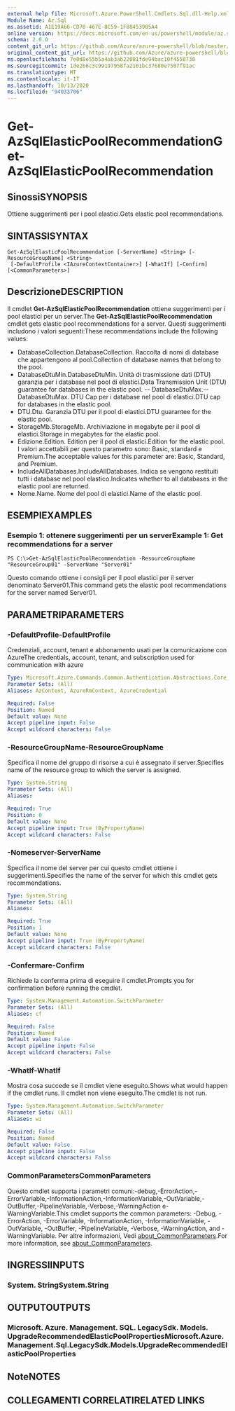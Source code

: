 ```yaml
---
external help file: Microsoft.Azure.PowerShell.Cmdlets.Sql.dll-Help.xml
Module Name: Az.Sql
ms.assetid: A1E19A66-CD70-467E-8C59-1F88453905A4
online version: https://docs.microsoft.com/en-us/powershell/module/az.sql/get-azsqlelasticpoolrecommendation
schema: 2.0.0
content_git_url: https://github.com/Azure/azure-powershell/blob/master/src/Sql/Sql/help/Get-AzSqlElasticPoolRecommendation.md
original_content_git_url: https://github.com/Azure/azure-powershell/blob/master/src/Sql/Sql/help/Get-AzSqlElasticPoolRecommendation.md
ms.openlocfilehash: 7e0d8e55b5a4ab3ab22081fde94bac10f4550730
ms.sourcegitcommit: 1de2b6c3c99197958fa2101bc37680e7507f91ac
ms.translationtype: MT
ms.contentlocale: it-IT
ms.lasthandoff: 10/13/2020
ms.locfileid: "94033706"
---
```

# <span data-ttu-id="feff6-101">Get-AzSqlElasticPoolRecommendation</span><span class="sxs-lookup"><span data-stu-id="feff6-101">Get-AzSqlElasticPoolRecommendation</span></span>

## <span data-ttu-id="feff6-102">Sinossi</span><span class="sxs-lookup"><span data-stu-id="feff6-102">SYNOPSIS</span></span>
<span data-ttu-id="feff6-103">Ottiene suggerimenti per i pool elastici.</span><span class="sxs-lookup"><span data-stu-id="feff6-103">Gets elastic pool recommendations.</span></span>

## <span data-ttu-id="feff6-104">SINTASSI</span><span class="sxs-lookup"><span data-stu-id="feff6-104">SYNTAX</span></span>

```
Get-AzSqlElasticPoolRecommendation [-ServerName] <String> [-ResourceGroupName] <String>
 [-DefaultProfile <IAzureContextContainer>] [-WhatIf] [-Confirm] [<CommonParameters>]
```

## <span data-ttu-id="feff6-105">Descrizione</span><span class="sxs-lookup"><span data-stu-id="feff6-105">DESCRIPTION</span></span>
<span data-ttu-id="feff6-106">Il cmdlet **Get-AzSqlElasticPoolRecommendation** ottiene suggerimenti per i pool elastici per un server.</span><span class="sxs-lookup"><span data-stu-id="feff6-106">The **Get-AzSqlElasticPoolRecommendation** cmdlet gets elastic pool recommendations for a server.</span></span>
<span data-ttu-id="feff6-107">Questi suggerimenti includono i valori seguenti:</span><span class="sxs-lookup"><span data-stu-id="feff6-107">These recommendations include the following values:</span></span>
- <span data-ttu-id="feff6-108">DatabaseCollection.</span><span class="sxs-lookup"><span data-stu-id="feff6-108">DatabaseCollection.</span></span> <span data-ttu-id="feff6-109">Raccolta di nomi di database che appartengono al pool.</span><span class="sxs-lookup"><span data-stu-id="feff6-109">Collection of database names that belong to the pool.</span></span> 
- <span data-ttu-id="feff6-110">DatabaseDtuMin.</span><span class="sxs-lookup"><span data-stu-id="feff6-110">DatabaseDtuMin.</span></span> <span data-ttu-id="feff6-111">Unità di trasmissione dati (DTU) garanzia per i database nel pool di elastici.</span><span class="sxs-lookup"><span data-stu-id="feff6-111">Data Transmission Unit (DTU) guarantee for databases in the elastic pool.</span></span> 
 <span data-ttu-id="feff6-112">-- DatabaseDtuMax.</span><span class="sxs-lookup"><span data-stu-id="feff6-112">-- DatabaseDtuMax.</span></span> <span data-ttu-id="feff6-113">DTU Cap per i database nel pool di elastici.</span><span class="sxs-lookup"><span data-stu-id="feff6-113">DTU cap for databases in the elastic pool.</span></span> 
- <span data-ttu-id="feff6-114">DTU.</span><span class="sxs-lookup"><span data-stu-id="feff6-114">Dtu.</span></span> <span data-ttu-id="feff6-115">Garanzia DTU per il pool di elastici.</span><span class="sxs-lookup"><span data-stu-id="feff6-115">DTU guarantee for the elastic pool.</span></span> 
- <span data-ttu-id="feff6-116">StorageMb.</span><span class="sxs-lookup"><span data-stu-id="feff6-116">StorageMb.</span></span> <span data-ttu-id="feff6-117">Archiviazione in megabyte per il pool di elastici.</span><span class="sxs-lookup"><span data-stu-id="feff6-117">Storage in megabytes for the elastic pool.</span></span> 
- <span data-ttu-id="feff6-118">Edizione.</span><span class="sxs-lookup"><span data-stu-id="feff6-118">Edition.</span></span> <span data-ttu-id="feff6-119">Edition per il pool di elastici.</span><span class="sxs-lookup"><span data-stu-id="feff6-119">Edition for the elastic pool.</span></span> <span data-ttu-id="feff6-120">I valori accettabili per questo parametro sono: Basic, standard e Premium.</span><span class="sxs-lookup"><span data-stu-id="feff6-120">The acceptable values for this parameter are: Basic, Standard, and Premium.</span></span> 
- <span data-ttu-id="feff6-121">IncludeAllDatabases.</span><span class="sxs-lookup"><span data-stu-id="feff6-121">IncludeAllDatabases.</span></span> <span data-ttu-id="feff6-122">Indica se vengono restituiti tutti i database nel pool elastico.</span><span class="sxs-lookup"><span data-stu-id="feff6-122">Indicates whether to all databases in the elastic pool are returned.</span></span> 
- <span data-ttu-id="feff6-123">Nome.</span><span class="sxs-lookup"><span data-stu-id="feff6-123">Name.</span></span> <span data-ttu-id="feff6-124">Nome del pool di elastici.</span><span class="sxs-lookup"><span data-stu-id="feff6-124">Name of the elastic pool.</span></span>

## <span data-ttu-id="feff6-125">ESEMPI</span><span class="sxs-lookup"><span data-stu-id="feff6-125">EXAMPLES</span></span>

### <span data-ttu-id="feff6-126">Esempio 1: ottenere suggerimenti per un server</span><span class="sxs-lookup"><span data-stu-id="feff6-126">Example 1: Get recommendations for a server</span></span>
```
PS C:\>Get-AzSqlElasticPoolRecommendation -ResourceGroupName "ResourceGroup01" -ServerName "Server01"
```

<span data-ttu-id="feff6-127">Questo comando ottiene i consigli per il pool elastici per il server denominato Server01.</span><span class="sxs-lookup"><span data-stu-id="feff6-127">This command gets the elastic pool recommendations for the server named Server01.</span></span>

## <span data-ttu-id="feff6-128">PARAMETRI</span><span class="sxs-lookup"><span data-stu-id="feff6-128">PARAMETERS</span></span>

### <span data-ttu-id="feff6-129">-DefaultProfile</span><span class="sxs-lookup"><span data-stu-id="feff6-129">-DefaultProfile</span></span>
<span data-ttu-id="feff6-130">Credenziali, account, tenant e abbonamento usati per la comunicazione con Azure</span><span class="sxs-lookup"><span data-stu-id="feff6-130">The credentials, account, tenant, and subscription used for communication with azure</span></span>

```yaml
Type: Microsoft.Azure.Commands.Common.Authentication.Abstractions.Core.IAzureContextContainer
Parameter Sets: (All)
Aliases: AzContext, AzureRmContext, AzureCredential

Required: False
Position: Named
Default value: None
Accept pipeline input: False
Accept wildcard characters: False
```

### <span data-ttu-id="feff6-131">-ResourceGroupName</span><span class="sxs-lookup"><span data-stu-id="feff6-131">-ResourceGroupName</span></span>
<span data-ttu-id="feff6-132">Specifica il nome del gruppo di risorse a cui è assegnato il server.</span><span class="sxs-lookup"><span data-stu-id="feff6-132">Specifies name of the resource group to which the server is assigned.</span></span>

```yaml
Type: System.String
Parameter Sets: (All)
Aliases:

Required: True
Position: 0
Default value: None
Accept pipeline input: True (ByPropertyName)
Accept wildcard characters: False
```

### <span data-ttu-id="feff6-133">-Nomeserver</span><span class="sxs-lookup"><span data-stu-id="feff6-133">-ServerName</span></span>
<span data-ttu-id="feff6-134">Specifica il nome del server per cui questo cmdlet ottiene i suggerimenti.</span><span class="sxs-lookup"><span data-stu-id="feff6-134">Specifies the name of the server for which this cmdlet gets recommendations.</span></span>

```yaml
Type: System.String
Parameter Sets: (All)
Aliases:

Required: True
Position: 1
Default value: None
Accept pipeline input: True (ByPropertyName)
Accept wildcard characters: False
```

### <span data-ttu-id="feff6-135">-Confermare</span><span class="sxs-lookup"><span data-stu-id="feff6-135">-Confirm</span></span>
<span data-ttu-id="feff6-136">Richiede la conferma prima di eseguire il cmdlet.</span><span class="sxs-lookup"><span data-stu-id="feff6-136">Prompts you for confirmation before running the cmdlet.</span></span>

```yaml
Type: System.Management.Automation.SwitchParameter
Parameter Sets: (All)
Aliases: cf

Required: False
Position: Named
Default value: False
Accept pipeline input: False
Accept wildcard characters: False
```

### <span data-ttu-id="feff6-137">-WhatIf</span><span class="sxs-lookup"><span data-stu-id="feff6-137">-WhatIf</span></span>
<span data-ttu-id="feff6-138">Mostra cosa succede se il cmdlet viene eseguito.</span><span class="sxs-lookup"><span data-stu-id="feff6-138">Shows what would happen if the cmdlet runs.</span></span>
<span data-ttu-id="feff6-139">Il cmdlet non viene eseguito.</span><span class="sxs-lookup"><span data-stu-id="feff6-139">The cmdlet is not run.</span></span>

```yaml
Type: System.Management.Automation.SwitchParameter
Parameter Sets: (All)
Aliases: wi

Required: False
Position: Named
Default value: False
Accept pipeline input: False
Accept wildcard characters: False
```

### <span data-ttu-id="feff6-140">CommonParameters</span><span class="sxs-lookup"><span data-stu-id="feff6-140">CommonParameters</span></span>
<span data-ttu-id="feff6-141">Questo cmdlet supporta i parametri comuni:-debug,-ErrorAction,-ErrorVariable,-InformationAction,-InformationVariable,-OutVariable,-OutBuffer,-PipelineVariable,-Verbose,-WarningAction e-WarningVariable.</span><span class="sxs-lookup"><span data-stu-id="feff6-141">This cmdlet supports the common parameters: -Debug, -ErrorAction, -ErrorVariable, -InformationAction, -InformationVariable, -OutVariable, -OutBuffer, -PipelineVariable, -Verbose, -WarningAction, and -WarningVariable.</span></span> <span data-ttu-id="feff6-142">Per altre informazioni, Vedi [about_CommonParameters](http://go.microsoft.com/fwlink/?LinkID=113216).</span><span class="sxs-lookup"><span data-stu-id="feff6-142">For more information, see [about_CommonParameters](http://go.microsoft.com/fwlink/?LinkID=113216).</span></span>

## <span data-ttu-id="feff6-143">INGRESSI</span><span class="sxs-lookup"><span data-stu-id="feff6-143">INPUTS</span></span>

### <span data-ttu-id="feff6-144">System. String</span><span class="sxs-lookup"><span data-stu-id="feff6-144">System.String</span></span>

## <span data-ttu-id="feff6-145">OUTPUT</span><span class="sxs-lookup"><span data-stu-id="feff6-145">OUTPUTS</span></span>

### <span data-ttu-id="feff6-146">Microsoft. Azure. Management. SQL. LegacySdk. Models. UpgradeRecommendedElasticPoolProperties</span><span class="sxs-lookup"><span data-stu-id="feff6-146">Microsoft.Azure.Management.Sql.LegacySdk.Models.UpgradeRecommendedElasticPoolProperties</span></span>

## <span data-ttu-id="feff6-147">Note</span><span class="sxs-lookup"><span data-stu-id="feff6-147">NOTES</span></span>

## <span data-ttu-id="feff6-148">COLLEGAMENTI CORRELATI</span><span class="sxs-lookup"><span data-stu-id="feff6-148">RELATED LINKS</span></span>
